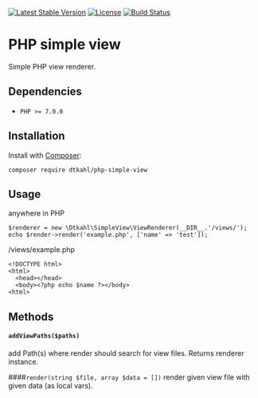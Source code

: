 [![Latest Stable Version](https://poser.pugx.org/dtkahl/php-simple-view/v/stable)](https://packagist.org/packages/dtkahl/slim-skeleton)
[![License](https://poser.pugx.org/dtkahl/php-simple-view/license)](https://packagist.org/packages/dtkahl/slim-skeleton)
[![Build Status](https://travis-ci.org/dtkahl/php-simple-view.svg?branch=master)](https://travis-ci.org/dtkahl/php-simple-view)

# PHP simple view

Simple PHP view renderer.


## Dependencies

* `PHP >= 7.0.0`


## Installation

Install with [Composer](http://getcomposer.org):

    composer require dtkahl/php-simple-view


## Usage

anywhere in PHP

    $renderer = new \Dtkahl\SimpleView\ViewRenderer(__DIR__.'/views/');
    echo $render->render('example.php', ['name' => 'test']);

/views/example.php

    <!DOCTYPE html>
    <html>
      <head></head>
      <body><?php echo $name ?></body>
    <html>

## Methods

#### `addViewPaths($paths)`
add Path(s) where render should search for view files. Returns renderer instance.

####`render(string $file, array $data = [])`
render given view file with given data (as local vars).
